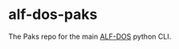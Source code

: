 # alf-dos-paks

The Paks repo for the main [ALF-DOS](https://github.com/mralfiem591/alf-dos) python CLI.
